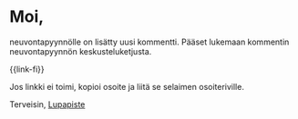 # Moi,

neuvontapyynn&ouml;lle on lis&auml;tty uusi kommentti. P&auml;&auml;set lukemaan kommentin neuvontapyynn&ouml;n keskusteluketjusta.

{{link-fi}}

Jos linkki ei toimi, kopioi osoite ja liit&auml; se selaimen osoiteriville.

Terveisin,
[Lupapiste](https://www.lupapiste.fi/)
